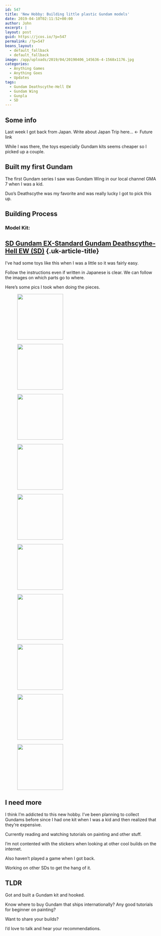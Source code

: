 ```yaml
---
id: 547
title: 'New Hobby: Building little plastic Gundam models'
date: 2019-04-10T02:11:52+00:00
author: John
excerpt: |
layout: post
guid: https://jcos.io/?p=547
permalink: /?p=547
beans_layout:
  - default_fallback
  - default_fallback
image: /app/uploads/2019/04/20190406_145636-4-1568x1176.jpg
categories:
  - Anything Games
  - Anything Goes
  - Updates
tags:
  - Gundam Deathscythe-Hell EW
  - Gundam Wing
  - Gunpla
  - SD
---
```

## Some info

Last week I got back from Japan. Write about Japan Trip here&#8230; <- Future link

While I was there, the toys especially Gundam kits seems cheaper so I picked up a couple.

## Built my first Gundam

The first Gundam series I saw was Gundam Wing in our local channel GMA 7 when I was a kid.

Duo&#8217;s Deathscythe was my favorite and was really lucky I got to pick this up.

## Building Process

### Model Kit:

## <a title="GIMP Complete: SD Gundam EX-Standard Gundam Deathscythe-Hell EW (SD)" href="https://jcos.io/paint-complete-sd-gundam-ex-standard-gundam-deathscythe-hell-ew-sd/" rel="bookmark">SD Gundam EX-Standard Gundam Deathscythe-Hell EW (SD)</a> {.uk-article-title}

I&#8217;ve had some toys like this when I was a little so it was fairly easy.

Follow the instructions even if written in Japanese is clear. We can follow the images on which parts go to where.

Here&#8217;s some pics I took when doing the pieces.

<div id='gallery-1' class='gallery galleryid-547 gallery-columns-5 gallery-size-thumbnail'>
  <figure class='gallery-item'> 
  
  <div class='gallery-icon landscape'>
    <a href='http://johncosio.com/?attachment_id=597'><img width="150" height="150" src="http://johncosio.com/app/uploads/2019/04/20190406_134725-3-150x150.jpg" class="attachment-thumbnail size-thumbnail" alt="" /></a>
  </div></figure><figure class='gallery-item'> 
  
  <div class='gallery-icon landscape'>
    <a href='http://johncosio.com/?attachment_id=598'><img width="150" height="150" src="http://johncosio.com/app/uploads/2019/04/20190406_134801-3-150x150.jpg" class="attachment-thumbnail size-thumbnail" alt="" /></a>
  </div></figure><figure class='gallery-item'> 
  
  <div class='gallery-icon landscape'>
    <a href='http://johncosio.com/?attachment_id=599'><img width="150" height="150" src="http://johncosio.com/app/uploads/2019/04/20190406_135518-3-150x150.jpg" class="attachment-thumbnail size-thumbnail" alt="" /></a>
  </div></figure><figure class='gallery-item'> 
  
  <div class='gallery-icon portrait'>
    <a href='http://johncosio.com/?attachment_id=600'><img width="150" height="150" src="http://johncosio.com/app/uploads/2019/04/20190406_141920-e1556126247243-3-150x150.jpg" class="attachment-thumbnail size-thumbnail" alt="" /></a>
  </div></figure><figure class='gallery-item'> 
  
  <div class='gallery-icon landscape'>
    <a href='http://johncosio.com/?attachment_id=601'><img width="150" height="150" src="http://johncosio.com/app/uploads/2019/04/20190406_142418-4-150x150.jpg" class="attachment-thumbnail size-thumbnail" alt="" /></a>
  </div></figure><figure class='gallery-item'> 
  
  <div class='gallery-icon landscape'>
    <a href='http://johncosio.com/?attachment_id=602'><img width="150" height="150" src="http://johncosio.com/app/uploads/2019/04/20190406_143643-4-150x150.jpg" class="attachment-thumbnail size-thumbnail" alt="" /></a>
  </div></figure><figure class='gallery-item'> 
  
  <div class='gallery-icon landscape'>
    <a href='http://johncosio.com/?attachment_id=603'><img width="150" height="150" src="http://johncosio.com/app/uploads/2019/04/20190406_144512-4-150x150.jpg" class="attachment-thumbnail size-thumbnail" alt="" /></a>
  </div></figure><figure class='gallery-item'> 
  
  <div class='gallery-icon landscape'>
    <a href='http://johncosio.com/?attachment_id=604'><img width="150" height="150" src="http://johncosio.com/app/uploads/2019/04/20190406_145636-4-150x150.jpg" class="attachment-thumbnail size-thumbnail" alt="" /></a>
  </div></figure><figure class='gallery-item'> 
  
  <div class='gallery-icon landscape'>
    <a href='http://johncosio.com/?attachment_id=605'><img width="150" height="150" src="http://johncosio.com/app/uploads/2019/04/20190406_150400-4-150x150.jpg" class="attachment-thumbnail size-thumbnail" alt="" /></a>
  </div></figure><figure class='gallery-item'> 
  
  <div class='gallery-icon landscape'>
    <a href='http://johncosio.com/?attachment_id=606'><img width="150" height="150" src="http://johncosio.com/app/uploads/2019/04/20190406_150522-4-150x150.jpg" class="attachment-thumbnail size-thumbnail" alt="" /></a>
  </div></figure>
</div>

## I need more

I think I&#8217;m addicted to this new hobby. I&#8217;ve been planning to collect Gundams before since I had one kit when I was a kid and then realized that they&#8217;re expensive.

Currently reading and watching tutorials on painting and other stuff.

I&#8217;m not contented with the stickers when looking at other cool builds on the internet.

Also haven&#8217;t played a game when I got back.

Working on other SDs to get the hang of it.

## TLDR

Got and built a Gundam kit and hooked.

Know where to buy Gundam that ships internationally? Any good tutorials for beginner on painting?

Want to share your builds?

I&#8217;d love to talk and hear your recommendations.